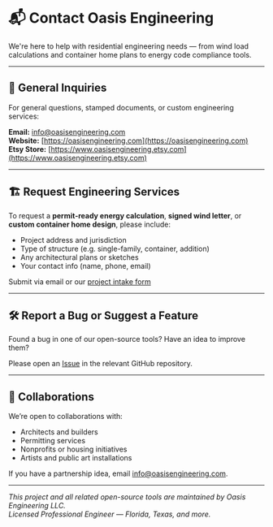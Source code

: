 # 📬 Contact Oasis Engineering

We're here to help with residential engineering needs — from wind load calculations and container home plans to energy code compliance tools.

---

## 📧 General Inquiries
For general questions, stamped documents, or custom engineering services:

**Email:** [info@oasisengineering.com](mailto:info@oasisengineering.com)  
**Website:** [https://oasisengineering.com](https://oasisengineering.com)  
**Etsy Store:** [https://www.oasisengineering.etsy.com](https://www.oasisengineering.etsy.com)

---

## 🏗️ Request Engineering Services

To request a **permit-ready energy calculation**, **signed wind letter**, or **custom container home design**, please include:

- Project address and jurisdiction
- Type of structure (e.g. single-family, container, addition)
- Any architectural plans or sketches
- Your contact info (name, phone, email)

Submit via email or our [project intake form](https://oasisengineering.com/help)

---

## 🛠️ Report a Bug or Suggest a Feature

Found a bug in one of our open-source tools? Have an idea to improve them?

Please open an [Issue](https://github.com/oasiseng/fbc-energy-estimator/issues) in the relevant GitHub repository.

---

## 🤝 Collaborations

We’re open to collaborations with:
- Architects and builders
- Permitting services
- Nonprofits or housing initiatives
- Artists and public art installations

If you have a partnership idea, email [info@oasisengineering.com](mailto:info@oasisengineering.com).

---

_This project and all related open-source tools are maintained by Oasis Engineering LLC._  
_Licensed Professional Engineer — Florida, Texas, and more._
